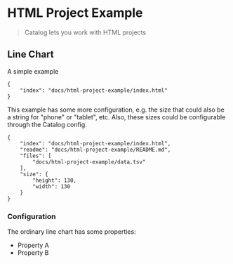 # HTML Project Example

> Catalog lets you work with HTML projects

## Line Chart

A simple example

```project
{
    "index": "docs/html-project-example/index.html"
}
```

This example has some more configuration, e.g. the size that could also be a string for "phone" or "tablet", etc. Also, these sizes could be configurable through the Catalog config.

```project
{
    "index": "docs/html-project-example/index.html",
    "readme": "docs/html-project-example/README.md",
    "files": [
        "docs/html-project-example/data.tsv"
    ],
    "size": {
        "height": 130,
        "width": 130
    }
}
```

### Configuration

The ordinary line chart has some properties:

* Property A
* Property B
